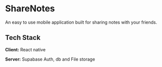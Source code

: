 
# ShareNotes

An easy to use mobile application built for sharing notes with your friends.




## Tech Stack

**Client:** React native

**Server:** Supabase Auth, db and File storage

